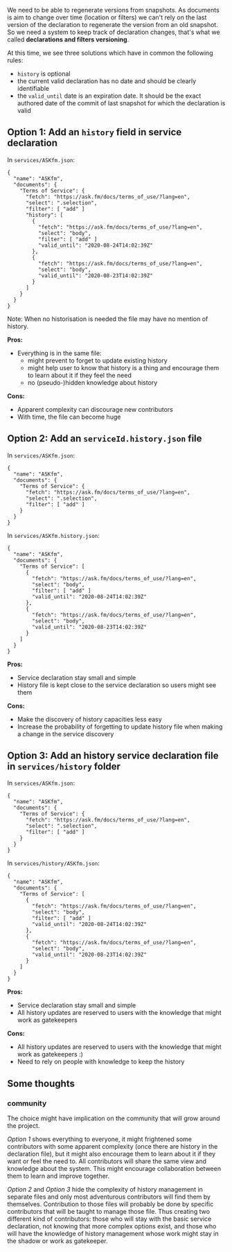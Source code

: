 We need to be able to regenerate versions from snapshots. As documents is aim to change over time (location or filters) we can't rely on the last version of the declaration to regenerate the version from an old snapshot. So we need a system to keep track of declaration changes, that's what we called **declarations and filters versioning**.

At this time, we see three solutions which have in common the following rules:
 - `history` is optional
 - the current valid declaration has no date and should be clearly identifiable
 - the `valid_until` date is an expiration date. It should be the exact authored date of the commit of last snapshot for which the declaration is valid

## Option 1: Add an `history` field in service declaration

In `services/ASKfm.json`:
```
{
  "name": "ASKfm",
  "documents": {
    "Terms of Service": {
      "fetch": "https://ask.fm/docs/terms_of_use/?lang=en",
      "select": ".selection",
      "filter": [ "add" ]
      "history": [
        {
          "fetch": "https://ask.fm/docs/terms_of_use/?lang=en",
          "select": "body",
          "filter": [ "add" ]
          "valid_until": "2020-08-24T14:02:39Z"
        },
        {
          "fetch": "https://ask.fm/docs/terms_of_use/?lang=en",
          "select": "body",
          "valid_until": "2020-08-23T14:02:39Z"
        }
      ]
    }
  }
}
```

Note: When no historisation is needed the file may have no mention of history.

**Pros:**
- Everything is in the same file:
    - might prevent to forget to update existing history
    - might help user to know that history is a thing and encourage them to learn about it if they feel the need
    - no (pseudo-)hidden knowledge about history

**Cons:**
- Apparent complexity can discourage new contributors
- With time, the file can become huge

## Option 2: Add an `serviceId.history.json` file

In `services/ASKfm.json`:
```
{
  "name": "ASKfm",
  "documents": {
    "Terms of Service": {
      "fetch": "https://ask.fm/docs/terms_of_use/?lang=en",
      "select": ".selection",
      "filter": [ "add" ]
    }
  }
}
```

In `services/ASKfm.history.json`:
```
{
  "name": "ASKfm",
  "documents": {
    "Terms of Service": [
      {
        "fetch": "https://ask.fm/docs/terms_of_use/?lang=en",
        "select": "body",
        "filter": [ "add" ]
        "valid_until": "2020-08-24T14:02:39Z"
      },
      {
        "fetch": "https://ask.fm/docs/terms_of_use/?lang=en",
        "select": "body",
        "valid_until": "2020-08-23T14:02:39Z"
      }
    ]
  }
}
```

**Pros:**
 - Service declaration stay small and simple
 - History file is kept close to the service declaration so users might see them

**Cons:**
 - Make the discovery of history capacities less easy
 - Increase the probability of forgetting to update history file when making a change in the service discovery


## Option 3: Add an history service declaration file in `services/history` folder

In `services/ASKfm.json`:
```
{
  "name": "ASKfm",
  "documents": {
    "Terms of Service": {
      "fetch": "https://ask.fm/docs/terms_of_use/?lang=en",
      "select": ".selection",
      "filter": [ "add" ]
    }
  }
}
```

In `services/history/ASKfm.json`:
```
{
  "name": "ASKfm",
  "documents": {
    "Terms of Service": [
      {
        "fetch": "https://ask.fm/docs/terms_of_use/?lang=en",
        "select": "body",
        "filter": [ "add" ]
        "valid_until": "2020-08-24T14:02:39Z"
      },
      {
        "fetch": "https://ask.fm/docs/terms_of_use/?lang=en",
        "select": "body",
        "valid_until": "2020-08-23T14:02:39Z"
      }
    ]
  }
}
```

**Pros:**
 - Service declaration stay small and simple
 - All history updates are reserved to users with the knowledge that might work as gatekeepers

**Cons:**
 - All history updates are reserved to users with the knowledge that might work as gatekeepers :)
 - Need to rely on people with knowledge to keep the history

## Some thoughts

### community

The choice might have implication on the community that will grow around the project.

*Option 1* shows everything to everyone, it might frightened some contributors with some apparent complexity (once there are history in the declaration file), but it might also encourage them to learn about it if they want or feel the need to. All contributors will share the same view and knowledge about the system. This might encourage collaboration between them to learn and improve together.

*Option 2* and *Option 3* hide the complexity of history management in separate files and only most adventurous contributors will find them by themselves. Contribution to those files will probably be done by specific contributors that will be taught to manage those file. Thus creating two different kind of contributors: those who will stay with the basic service declaration, not knowing that more complex options exist, and those who will have the knowledge of history management whose work might stay in the shadow or work as gatekeeper.
